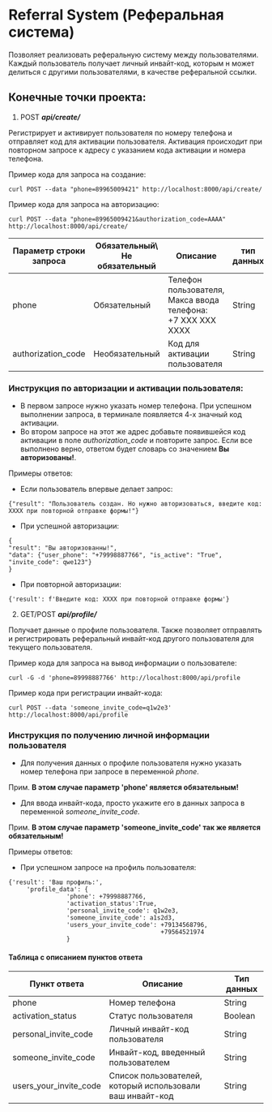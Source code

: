 # Referral System (Реферальная система)

Позволяет реализовать реферальную систему между пользователями. Каждый пользователь получает личный инвайт-код,
которым н может делиться с другими пользователями, в качестве реферальной ссылки.

## Конечные точки проекта:

1. POST ***api/create/***

Регистрирует и активирует пользователя по номеру телефона и отправляет код для активации пользователя.
Активация происходит при повторном запросе к адресу с указанием кода активации и номера телефона.

Пример кода для запроса на создание:

`curl POST --data "phone=89965009421" http://localhost:8000/api/create/`

Пример кода для запроса на авторизацию:

`curl POST --data "phone=89965009421&authorization_code=AAAA" http://localhost:8000/api/create/`

| Параметр строки запроса | Обязательный\ Не обязательный | Описание                                                              | тип данных |
|-------------------------|-------------------------------|-----------------------------------------------------------------------|------------|
| phone                   | Обязательный                  | Телефон пользователя, <br/> Макса ввода телефона:<br/>+7 ХХХ ХХХ ХХХХ | String     |
| authorization_code      | Необязательный                | Код для активации пользователя                                        | String     |

### Инструкция по авторизации и активации пользователя:

- В первом запросе нужно указать номер телефона. При успешном выполнении запроса, в терминале появляется 4-х значный
  код активации.
- Во втором запросе на этот же адрес добавьте появившейся код активации в поле *authorization_code* и повторите запрос.
  Если все выполнено верно, ответом будет словарь со значением **Вы авторизованы!**.

Примеры ответов:

- Если пользователь впервые делает запрос:

```
{"result": "Пользователь создан. Но нужно авторизоваться, введите код: ХХХХ при повторной отправке формы!"}
```

- При успешной авторизации:

```
{
"result": "Вы авторизованны!",
"data": {"user_phone": "+79998887766", "is_active": "True", "invite_code": qwe123"}
}
```

- При повторной авторизации:

```
{'result': f'Введите код: ХХХХ при повторной отправке формы'}
```

2. GET/POST ***api/profile/***

Получает данные о профиле пользователя. Также позволяет отправлять и регистрировать реферальный инвайт-код
другого пользователя для текущего пользователя.

Пример кода для запроса на вывод информации о пользователе:

`curl -G -d 'phone=89998887766' http://localhost:8000/api/profile`

Пример кода при регистрации инвайт-кода:

`curl POST --data 'someone_invite_code=q1w2e3' http://localhost:8000/api/profile`

### Инструкция по получению личной информации пользователя

- Для получения данных о профиле пользователя нужно указать номер телефона при запросе в переменной _phone_.

Прим. __В этом случае параметр 'phone' является обязательным!__

- Для ввода инвайт-кода, просто укажите его в данных запроса в переменной _someone_invite_code_.

Прим. __В этом случае параметр 'someone_invite_code' так же является обязательным!__

Примеры ответов:

- При успешном запросе на профиль пользователя:

```
{'result': 'Ваш профиль:',
     'profile_data': {
                'phone': +79998887766,
                'activation_status':True,
                'personal_invite_code': q1w2e3,
                'someone_invite_code': a1s2d3,
                'users_your_invite_code': +79134568796,
                                          +79564521974                 
                }
```
#### Таблица с описанием пунктов ответа

| Пункт ответа           | Описание                                                  | Тип данных |
|------------------------|-----------------------------------------------------------|------------|
| phone                  | Номер телефона                                            | String     |
| activation_status      | Статус пользователя                                       | Boolean    |
| personal_invite_code   | Личный инвайт-код пользователя                            | String     |
| someone_invite_code    | Инвайт-код, введенный пользователем                       | String     |
| users_your_invite_code | Список пользователей, который использовали ваш инвайт-код | String     |
